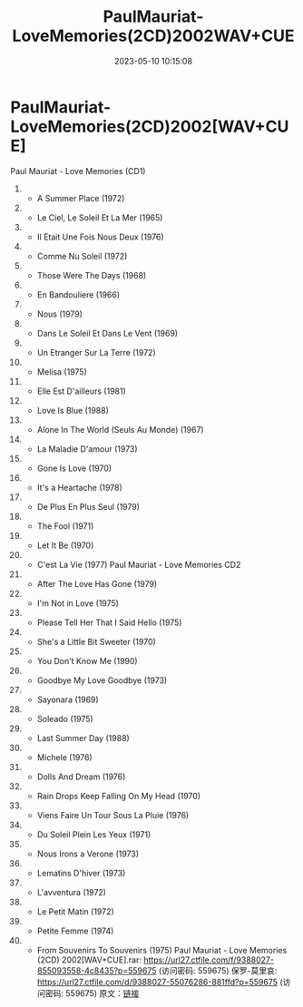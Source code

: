 ﻿---
title: PaulMauriat-LoveMemories(2CD)2002WAV+CUE
date: 2023-05-10 10:15:08
categories: 古典音乐、新世纪、纯音雅乐
tags: 纯音雅乐
---
# PaulMauriat-LoveMemories(2CD)2002[WAV+CUE]

Paul Mauriat - Love Memories (CD1)
01. - A Summer Place (1972)
02. - Le Ciel, Le Soleil Et La Mer (1965)
03. - Il Etait Une Fois Nous Deux (1976)
04. - Comme Nu Soleil (1972)
05. - Those Were The Days (1968)
06. - En Bandouliere (1966)
07. - Nous (1979)
08. - Dans Le Soleil Et Dans Le Vent (1969)
09. - Un Etranger Sur La Terre (1972)
10. - Melisa (1975)
11. - Elle Est D'ailleurs (1981)
12. - Love Is Blue (1988)
13. - Alone In The World (Seuls Au Monde) (1967)
14. - La Maladie D'amour (1973)
15. - Gone Is Love (1970)
16. - It's a Heartache (1978)
17. - De Plus En Plus Seul (1979)
18. - The Fool (1971)
19. - Let It Be (1970)
20. - C'est La Vie (1977)
Paul Mauriat - Love Memories CD2
01. - After The Love Has Gone (1979)
02. - I'm Not in Love (1975)
03. - Please Tell Her That I Said Hello (1975)
04. - She's a Little Bit Sweeter (1970)
05. - You Don't Know Me (1990)
06. - Goodbye My Love Goodbye (1973)
07. - Sayonara (1969)
08. - Soleado (1975)
09. - Last Summer Day (1988)
10. - Michele (1976)
11. - Dolls And Dream (1976)
12. - Rain Drops Keep Falling On My Head (1970)
13. - Viens Faire Un Tour Sous La Pluie (1976)
14. - Du Soleil Plein Les Yeux (1971)
15. - Nous Irons a Verone (1973)
16. - Lematins D'hiver (1973)
17. - L'avventura (1972)
18. - Le Petit Matin (1972)
19. - Petite Femme (1974)
20. - From Souvenirs To Souvenirs (1975)
Paul Mauriat - Love Memories (2CD) 2002[WAV+CUE].rar: https://url27.ctfile.com/f/9388027-855093558-4c8435?p=559675
(访问密码: 559675)
保罗-莫里哀: https://url27.ctfile.com/d/9388027-55076286-881ffd?p=559675
(访问密码: 559675)
原文：[链接](https://blog.sina.com.cn/s/blog_1647c7e76010311tk.html)